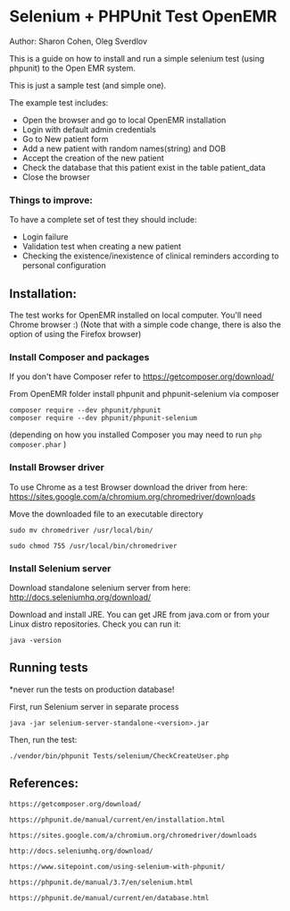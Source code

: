 # Selenium + PHPUnit Test OpenEMR

Author: Sharon Cohen, Oleg Sverdlov


This is a guide on how to install and run a simple selenium test (using phpunit) to the Open EMR system.

This is just a sample test (and simple one).

The example test includes:

* Open the browser and go to local OpenEMR installation
* Login with default admin credentials
* Go to New patient form
* Add a new patient with random names(string) and DOB
* Accept the creation of the new patient
* Check the database that this patient exist in the table patient_data
* Close the  browser

### Things to improve:

To have a complete set of test they should include:

* Login failure
* Validation test when creating a new patient
* Checking the existence/inexistence of clinical reminders according to personal configuration 

## Installation:

The test works for OpenEMR installed on local computer. You'll need Chrome browser :)
(Note that with a simple code change, there is also the option of using the Firefox browser)

### Install Composer and packages

If you don't have Composer refer to https://getcomposer.org/download/

From OpenEMR folder install phpunit and phpunit-selenium via composer

    composer require --dev phpunit/phpunit
    composer require --dev phpunit/phpunit-selenium

(depending on how you installed Composer you may need to run `php composer.phar` )

### Install Browser driver

To use Chrome as a test Browser download the driver from here: https://sites.google.com/a/chromium.org/chromedriver/downloads

Move the downloaded file to an executable directory

    sudo mv chromedriver /usr/local/bin/ 

    sudo chmod 755 /usr/local/bin/chromedriver


### Install Selenium server

Download standalone selenium server from here: http://docs.seleniumhq.org/download/

Download and install JRE. You can get JRE from java.com or from your Linux distro repositories. Check you can run it: 

    java -version


## Running tests

*never run the tests on production database!

First, run Selenium server in separate process

    java -jar selenium-server-standalone-<version>.jar

Then, run the test:

    ./vendor/bin/phpunit Tests/selenium/CheckCreateUser.php

## References:

    https://getcomposer.org/download/

    https://phpunit.de/manual/current/en/installation.html

    https://sites.google.com/a/chromium.org/chromedriver/downloads

    http://docs.seleniumhq.org/download/

    https://www.sitepoint.com/using-selenium-with-phpunit/

    https://phpunit.de/manual/3.7/en/selenium.html

    https://phpunit.de/manual/current/en/database.html


